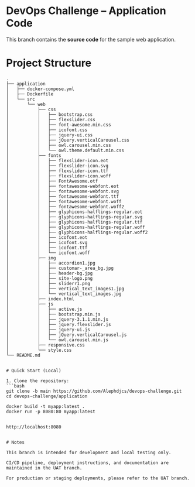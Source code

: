 # DevOps Challenge – Application Code

This branch contains the **source code** for the sample web application.

# Project Structure

```text
.
├── application
│   ├── docker-compose.yml
│   ├── Dockerfile
│   └── src
│       └── web
│           ├── css
│           │   ├── bootstrap.css
│           │   ├── flexslider.css
│           │   ├── font-awesome.min.css
│           │   ├── icofont.css
│           │   ├── jquery-ui.css
│           │   ├── jQuery.verticalCarousel.css
│           │   ├── owl.carousel.min.css
│           │   └── owl.theme.default.min.css
│           ├── fonts
│           │   ├── flexslider-icon.eot
│           │   ├── flexslider-icon.svg
│           │   ├── flexslider-icon.ttf
│           │   ├── flexslider-icon.woff
│           │   ├── FontAwesome.otf
│           │   ├── fontawesome-webfont.eot
│           │   ├── fontawesome-webfont.svg
│           │   ├── fontawesome-webfont.ttf
│           │   ├── fontawesome-webfont.woff
│           │   ├── fontawesome-webfont.woff2
│           │   ├── glyphicons-halflings-regular.eot
│           │   ├── glyphicons-halflings-regular.svg
│           │   ├── glyphicons-halflings-regular.ttf
│           │   ├── glyphicons-halflings-regular.woff
│           │   ├── glyphicons-halflings-regular.woff2
│           │   ├── icofont.eot
│           │   ├── icofont.svg
│           │   ├── icofont.ttf
│           │   └── icofont.woff
│           ├── img
│           │   ├── accordion1.jpg
│           │   ├── customar-_area_bg.jpg
│           │   ├── header-bg.jpg
│           │   ├── site-logo.png
│           │   ├── sliderr1.png
│           │   ├── vertical_text_images1.jpg
│           │   └── vertical_text_images.jpg
│           ├── index.html
│           ├── js
│           │   ├── active.js
│           │   ├── bootstrap.min.js
│           │   ├── jquery-3.1.1.min.js
│           │   ├── jquery.flexslider.js
│           │   ├── jquery-ui.js
│           │   ├── jQuery.verticalCarousel.js
│           │   └── owl.carousel.min.js
│           ├── responsive.css
│           └── style.css
└── README.md


# Quick Start (Local)

1. Clone the repository:
```bash
git clone -b main https://github.com/Alephdjcs/devops-challenge.git
cd devops-challenge/application

docker build -t myapp:latest .
docker run -p 8080:80 myapp:latest


http://localhost:8080


# Notes

This branch is intended for development and local testing only.

CI/CD pipeline, deployment instructions, and documentation are maintained in the UAT branch.

For production or staging deployments, please refer to the UAT branch.
